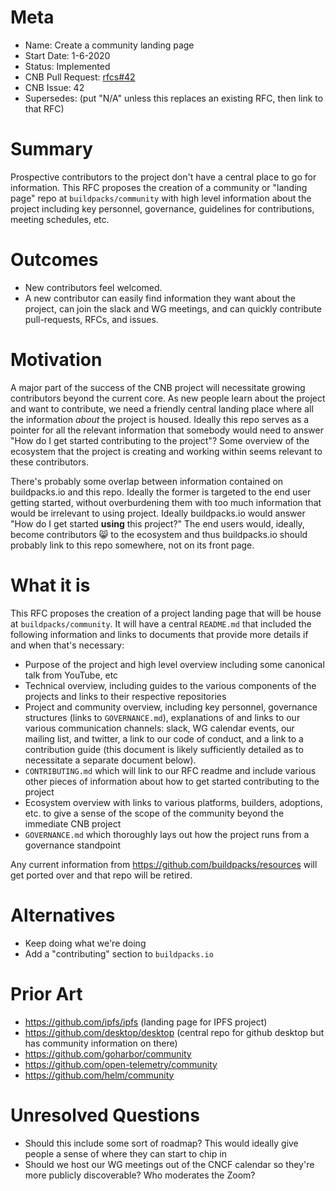 # Meta
[meta]: #meta
- Name: Create a community landing page
- Start Date: 1-6-2020
- Status: Implemented
- CNB Pull Request: [rfcs#42](https://github.com/buildpack/rfcs/pull/42)
- CNB Issue: 42
- Supersedes: (put "N/A" unless this replaces an existing RFC, then link to that RFC)

# Summary
[summary]: #summary

Prospective contributors to the project don't have a central place to go for information. This RFC proposes the creation of a community or "landing page" repo at `buildpacks/community` with high level information about the project including key personnel, governance, guidelines for contributions, meeting schedules, etc.

# Outcomes
[outcomes]: #outcomes

 - New contributors feel welcomed.
 - A new contributor can easily find information they want about the project, can join the slack and WG meetings, and can quickly contribute pull-requests, RFCs, and issues.

# Motivation
[motivation]: #motivation

A major part of the success of the CNB project will necessitate growing contributors beyond the current core. As new people learn about the project and want to contribute, we need a friendly central landing place where all the information _about_ the project is housed. Ideally this repo serves as a pointer for all the relevant information that somebody would need to answer "How do I get started contributing to the project"? Some overview of the ecosystem that the project is creating and working within seems relevant to these contributors.

There's probably some overlap between information contained on buildpacks.io and this repo. Ideally the former is targeted to the end user getting started, without overburdening them with too much information that would be irrelevant to using project. Ideally buildpacks.io would answer "How do I get started __using__ this project?" The end users would, ideally, become contributors 😸 to the ecosystem and thus buildpacks.io should probably link to this repo somewhere, not on its front page.

# What it is
[what-it-is]: #what-it-is

This RFC proposes the creation of a project landing page that will be house at `buildpacks/community`.
It will have a central `README.md` that included the following information and links to documents that provide more details if and when that's necessary:

- Purpose of the project and high level overview including some canonical talk from YouTube, etc
- Technical overview, including guides to the various components of the projects and links to their respective repositories
- Project and community overview, including key personnel, governance structures (links to `GOVERNANCE.md`), explanations of and links to our various communication channels: slack, WG calendar events, our mailing list, and twitter, a link to our code of conduct, and a link to a contribution guide (this document is likely sufficiently detailed as to necessitate a separate document below).
- `CONTRIBUTING.md` which will link to our RFC readme and include various other pieces of information about how to get started contributing to the project
- Ecosystem overview with links to various platforms, builders, adoptions, etc. to give a sense of the scope of the community beyond the immediate CNB project
- `GOVERNANCE.md` which thoroughly lays out how the project runs from a governance standpoint


Any current information from https://github.com/buildpacks/resources will get ported over and that repo will be retired.

# Alternatives
[alternatives]: #alternatives

- Keep doing what we're doing
- Add a "contributing" section to `buildpacks.io`

# Prior Art
[prior-art]: #prior-art

- https://github.com/ipfs/ipfs (landing page for IPFS project)
- https://github.com/desktop/desktop (central repo for github desktop but has community information on there)
- https://github.com/goharbor/community
- https://github.com/open-telemetry/community
- https://github.com/helm/community


# Unresolved Questions
[unresolved-questions]: #unresolved-questions

- Should this include some sort of roadmap? This would ideally give people a sense of where they can start to chip in
- Should we host our WG meetings out of the CNCF calendar so they're more publicly discoverable? Who moderates the Zoom?
